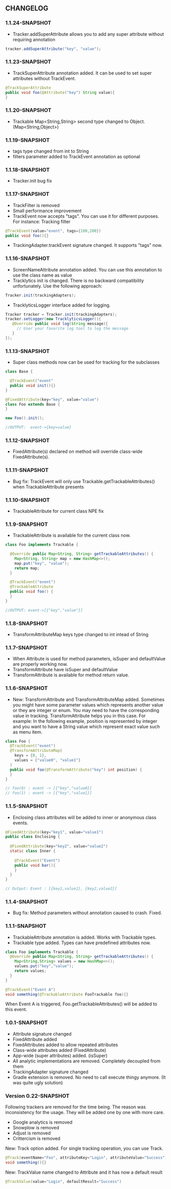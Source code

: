 ## CHANGELOG

### 1.1.24-SNAPSHOT
- Tracker.addSuperAttribute allows you to add any super attribute without requiring annotation
```java
tracker.addSuperAttribute("key", "value");
```

### 1.1.23-SNAPSHOT
- TrackSuperAttribute annotation added. It can be used to set super attributes without TrackEvent.
```java
@TrackSuperAttribute
public void foo(@Attribute("key") String value){
}
```

### 1.1.20-SNAPSHOT
- Trackable Map<String,String> second type changed to Object. (Map<String,Object>)

### 1.1.19-SNAPSHOT
- tags type changed from int to String
- filters parameter added to TrackEvent annotation as optional

### 1.1.18-SNAPSHOT
- Tracker.init bug fix

### 1.1.17-SNAPSHOT
- TrackFilter is removed
- Small performance improvement
- TrackEvent now accepts "tags". You can use it for different purposes. For instance: Tracking filter
```java
@TrackEvent(value="event", tags={100,200})
public void foo(){}
```
- TrackingAdapter.trackEvent signature changed. It supports "tags" now.

### 1.1.16-SNAPSHOT
- ScreenNameAttribute annotation added. You can use this annotation to use the class name as value
- Tracklytics init is changed. There is no backward compatibility unfortunately. Use the following approach:
```java
Tracker.init(trackingAdapters);
```
- TracklyticsLogger interface added for logging.
```java
Tracker tracker = Tracker.init(trackingAdapters);
tracker.setLogger(new TracklyticsLogger(){
   @Override public void log(String message){
     // User your favorite log tool to log the message
   }
});
```

### 1.1.13-SNAPSHOT
- Super class methods now can be used for tracking for the subclasses
```java
class Base {

  @TrackEvent("event"
  public void init(){}
}

@FixedAttribute(key="key", value="value")
class Foo extends Base {
}

new Foo().init();

//OUTPUT:  event->{key=value}
```

### 1.1.12-SNAPSHOT
- FixedAttribute(s) declared on method will override class-wide FixedAttribute(s).

### 1.1.11-SNAPSHOT
- Bug fix: TrackEvent will only use Trackable.getTrackableAttributes() when TrackableAttribute presents

### 1.1.10-SNAPSHOT
- TrackableAttribute for current class NPE fix

### 1.1.9-SNAPSHOT
- TrackableAttribute is available for the current class now.
```java
class Foo implements Trackable {

  @Override public Map<String, String> getTrackableAttributes() {
    Map<String, String> map = new HashMap<>();
    map.put("key", "value");
    return map;
  }

  @TrackEvent("event")
  @TrackableAttribute
  public void foo() {
  }
}

//OUTPUT: event->[{"key","value"}]
```

### 1.1.8-SNAPSHOT
- TransformAttributeMap keys type changed to int intead of String

### 1.1.7-SNAPSHOT
- When Attribute is used for method parameters, isSuper and defaultValue are properly working now.
- TransformAttribute have isSuper and defaultValue
- TransformAttribute is available for method return value.

### 1.1.6-SNAPSHOT
- New: TransformAttribute and TransformAttributeMap added. Sometimes you might have some parameter values which
represents another value or they are integer or enum. You may need to have the corresponding value in tracking.
TransformAttribute helps you in this case. For example: In the following example, position is represented by integer
and you want to have a String value which represent exact value such as menu item.

```java
class Foo {
  @TrackEvent("event")
  @TransformAttributeMap(
    keys = {0, 1},
    values = {"value0", "value1"}
  )
  public void foo(@TransformAttribute("key") int position) {
  }
}

// foo(0) : event -> [{"key","value0}]
// foo(1) : event -> [{"key","value1}]
```

### 1.1.5-SNAPSHOT
- Enclosing class attributes will be added to inner or anonymous class events.
```java
@FixedAttribute(key="key1", value="value1")
public class Enclosing {
 
  @FixedAttribute(key="key2", value="value2")
  static class Inner {
  
    @TrackEvent("Event")
    public void bar(){
    }
  }
}

// Output: Event : [{key1,value1}, {key2,value2}]
```

### 1.1.4-SNAPSHOT
- Bug fix: Method parameters without annotation caused to crash. Fixed.

### 1.1.1-SNAPSHOT
- TrackableAttribute annotation is added. Works with Trackable types.
- Trackable type added. Types can have predefined attributes now.

```java
class Foo implements Trackable {
  @Override public Map<String, String> getTrackableAttributes() {
    Map<String,String> values = new HashMap<>();
    values.put("key","value");
    return values;
  }
}

@TrackEvent("Event A")
void something(@TrackableAttribute FooTrackable foo){}
```
When Event A is triggered, Foo.getTrackableAttributes() will be added to this event.

### 1.0.1-SNAPSHOT
- Attribute signature changed
- FixedAttribute added
- FixedAttributes added to allow repeated attributes
- Class-wide attributes added (FixedAttribute)
- App-wide (super attributes) added. (isSuper)
- All analytic implementations are removed. Completely decoupled from them
- TrackingAdapter signature changed
- Gradle extension is removed. No need to call execute thingy anymore. (It was quite ugly solution)

### Version 0.22-SNAPSHOT

Following trackers are removed for the time being. The reason was inconsistency for the usage. They will be added
one by one with more care.
- Google analytics is removed
- Snowplow is removed
- Adjust is removed
- Crittercism is removed

New: Track option added. For single tracking operation, you can use Track.
```java
@Track(eventName="Foo", attributeKey="Login", attributeValue="Success")
void something(){}
```

New: TrackValue name changed to Attribute and it has now a default result
```java
@TrackValue(value="Login", defaultResult="Success")
```
